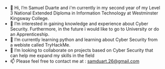- 👋 Hi, I’m Samuel Duarte and i'm currently in my second year of my Level 3 National Extended Diploma in Information Technology at Westminster Kingsway College.
- 👀 I’m interested in gaining knowledge and experience about Cyber Security. Furthermore, in the future i would like to go to University or do an Apprenticeship.
- 🌱 I’m currently learning python and learning about Cyber Security from a webiste called TryHackMe. 
- 💞️ I’m looking to collaborate on projects based on Cyber Security that can help me expand my skills in the field
- 📫 Please feel free to contact me at : samduart.26@gmail.com 

<!---
samduart26/samduart26 is a ✨ special ✨ repository because its `README.md` (this file) appears on your GitHub profile.
You can click the Preview link to take a look at your changes.
--->
